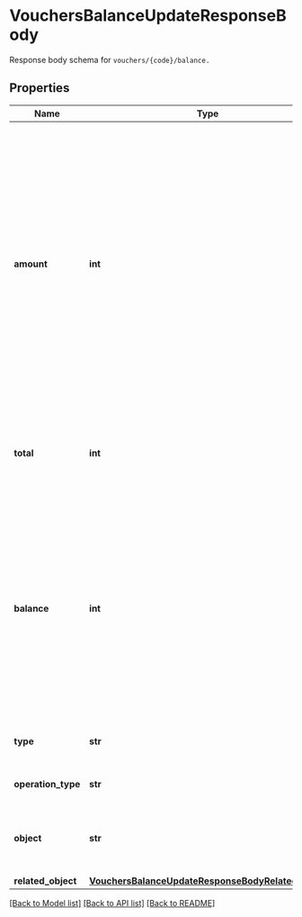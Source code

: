 # VouchersBalanceUpdateResponseBody

Response body schema for `vouchers/{code}/balance.`

## Properties
Name | Type | Description | Notes
------------ | ------------- | ------------- | -------------
**amount** | **int** | The incremental amount added (positive integer) or subtracted (negative integer) to the current balance on the gift card or loyalty card. Value is multiplied by 100 to precisely represent 2 decimal places. For example, $100 amount is written as 10000. | [optional] 
**total** | **int** | Total income incurred over the lifespan of the gift card or loyalty card. | [optional] 
**balance** | **int** | The balance after adding or subtracting a specified amount. Value is multiplied by 100 to precisely represent 2 decimal places. For example, $100 amount is written as 10000. | [optional] 
**type** | **str** | The type of voucher being modified. | [optional] 
**operation_type** | **str** |  | [optional] [default to 'MANUAL']
**object** | **str** | The type of the object represented by JSON. Default is &#x60;balance&#x60;. | [optional] [default to 'balance']
**related_object** | [**VouchersBalanceUpdateResponseBodyRelatedObject**](VouchersBalanceUpdateResponseBodyRelatedObject.md) |  | [optional] 

[[Back to Model list]](../README.md#documentation-for-models) [[Back to API list]](../README.md#documentation-for-api-endpoints) [[Back to README]](../README.md)


